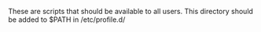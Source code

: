 These are scripts that should be available to all users.
This directory should be added to $PATH in /etc/profile.d/
